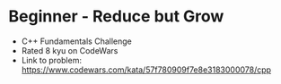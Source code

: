 # Beginner - Reduce but Grow

* C++ Fundamentals Challenge
* Rated 8 kyu on CodeWars
* Link to problem: https://www.codewars.com/kata/57f780909f7e8e3183000078/cpp